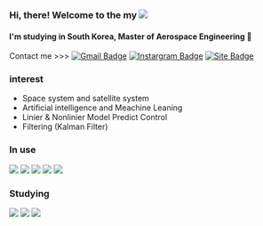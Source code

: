 ### Hi, there! Welcome to the my <img src="https://img.shields.io/badge/GitHub-181717?style=flat-square&logo=GitHub&logoColor=white"/>
#### I'm studying in South Korea, Master of Aerospace Engineering 🚀 
Contact me >>> [![Gmail Badge](https://img.shields.io/badge/leeeskylee@gmail.com-d14836?style=flat-square&logo=Gmail&logoColor=white&link=mailto:snugyun01@gmail.com)](mailto:leeeskylee@gmail.com)
 [![Instargram Badge](https://img.shields.io/badge/Instagram-E4405F?style=flat-square&logo=Instagram&logoColor=white&link=https://www.instagram.com/leeskyleee/)](https://www.instagram.com/leeskyleee/)
[![Site Badge](https://img.shields.io/badge/Controla-002157?style=flat-square&logo=Controla&logoColor=white&link=http://www.controla.re.kr/)](http://www.controla.re.kr/)



### interest
- Space system and satellite system
- Artificial intelligence and Meachine Leaning
- Linier & Nonlinier Model Predict Control
- Filtering (Kalman Filter)


### In use

<img src="https://img.shields.io/badge/Python-3776AB?style=flat-square&logo=Python&logoColor=white"/> <img src="https://img.shields.io/badge/Adobe Photoshop-31A8FF?style=flat-square&logo=Adobe Photoshop&logoColor=white"/> <img src="https://img.shields.io/badge/Visual Studio-5C2D91?style=flat-square&logo=Visual Studio&logoColor=white"/> <img src="https://img.shields.io/badge/Visual Studio Code-007ACC?style=flat-square&logo=Visual Studio Code&logoColor=white"/> <img src="https://img.shields.io/badge/MATLAB-C70D2C?style=flat-square&logo=MATLAB&logoColor=white"/> 

### Studying

<img src="https://img.shields.io/badge/HTML5-E34F26?style=flat-square&logo=HTML5&logoColor=white"/> <img src="https://img.shields.io/badge/JAVA-007396?style=flat-square&logo=JAVA&logoColor=white"/> <img src="https://img.shields.io/badge/JavaScript-F7DF1E?style=flat-square&logo=JavaScript&logoColor=white"/>

